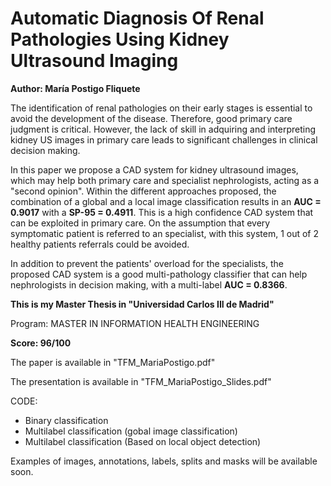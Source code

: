 # Automatic Diagnosis Of Renal Pathologies Using Kidney Ultrasound Imaging

**Author: María Postigo Fliquete**

The identification of renal pathologies on their early stages is essential to avoid the development of the disease. Therefore, good primary care judgment is critical. However, the lack of skill in adquiring and interpreting kidney US images in primary care leads to significant challenges in clinical decision making.

In this paper we propose a CAD system for kidney ultrasound images, which may help both primary care and specialist nephrologists, acting as a "second opinion". Within the different approaches proposed, the combination of a global and a local image classification results in an **AUC = 0.9017** with a **SP-95 = 0.4911**. This is a high confidence CAD system that can be exploited in primary care. On the assumption that every symptomatic patient is referred to an specialist, with this system, 1 out of 2 healthy patients referrals could be avoided. 

In addition to prevent the patients' overload for the specialists, the proposed CAD system is a good multi-pathology classifier that can help nephrologists in decision making, with a multi-label **AUC = 0.8366**.

**This is my Master Thesis in "Universidad Carlos III de Madrid"**

Program: MASTER IN INFORMATION HEALTH ENGINEERING

**Score: 96/100**

The paper is available in "TFM_MariaPostigo.pdf"

The presentation is available in "TFM_MariaPostigo_Slides.pdf"

CODE:
* Binary classification
* Multilabel classification (gobal image classification)
* Multilabel classification (Based on local object detection)

Examples of images, annotations, labels, splits and masks will be available soon.
